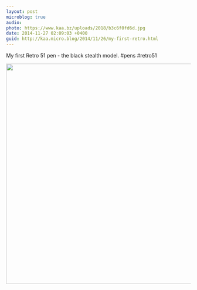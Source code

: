 ```yaml
---
layout: post
microblog: true
audio: 
photo: https://www.kaa.bz/uploads/2018/b3c6f0fd6d.jpg
date: 2014-11-27 02:09:03 +0400
guid: http://kaa.micro.blog/2014/11/26/my-first-retro.html
---
```

My first Retro 51 pen - the black stealth model. #pens #retro51

<img src="https://www.kaa.bz/uploads/2018/b3c6f0fd6d.jpg" width="600" height="600" />
